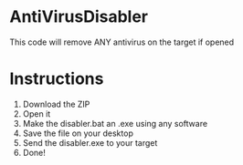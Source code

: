 # AntiVirusDisabler
This code will remove ANY antivirus on the target if opened

# Instructions
1. Download the ZIP
2. Open it
3. Make the disabler.bat an .exe using any software
4. Save the file on your desktop
5. Send the disabler.exe to your target
6. Done!

